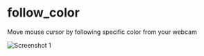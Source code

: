 # follow_color
Move mouse cursor by following specific color from your webcam

![Screenshot 1][screenshot]

[screenshot]:       https://github.com/nexayq/follow_color/blob/master/data/screenshots/screenshot_move_cursor.jpg
